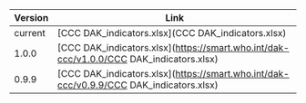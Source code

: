 

| Version | Link |
|---|---|
| current | [CCC DAK_indicators.xlsx](CCC DAK_indicators.xlsx) |
|1.0.0 | [CCC DAK_indicators.xlsx](https://smart.who.int/dak-ccc/v1.0.0/CCC DAK_indicators.xlsx)
|0.9.9 | [CCC DAK_indicators.xlsx](https://smart.who.int/dak-ccc/v0.9.9/CCC DAK_indicators.xlsx)


